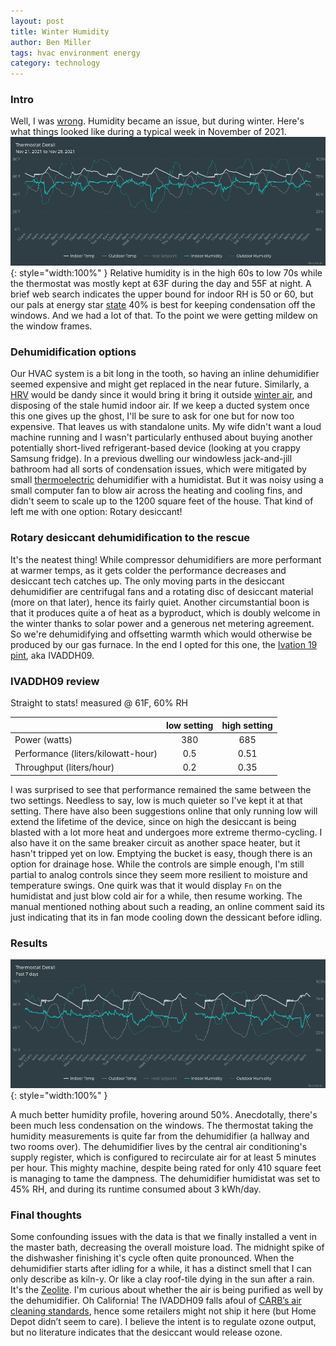 ```yaml
---
layout: post
title: Winter Humidity
author: Ben Miller
tags: hvac environment energy
category: technology
---
```


### Intro
Well, I was [wrong](https://siliconbabylon.com/technology/2021/08/16/home-hvac/#humidity). Humidity became an issue, but during winter. Here's what things looked like during a typical week in November of 2021.
![Example week November 2021](/images/humidity_2021_week.png){: style="width:100%" }
Relative humidity is in the high 60s to low 70s while the thermostat was mostly kept at 63F during the day and 55F at night. A brief web search indicates the upper bound for indoor RH is 50 or 60, but our pals at energy star [state](https://www.energystar.gov/products/appliances/dehumidifiers/dehumidifier_basics#:~:text=The%20optimum%20RH%20level%20for,RH%20to%20prevent%20window%20condensation.) 40% is best for keeping condensation off the windows. And we had a lot of that. To the point we were getting mildew on the window frames.

### Dehumidification options
Our HVAC system is a bit long in the tooth, so having an inline dehumidifier seemed expensive and might get replaced in the near future. Similarly, a [HRV](https://en.wikipedia.org/wiki/Heat_recovery_ventilation) would be dandy since it would bring it bring it outside [winter air](https://www.energyvanguard.com/blog/cold-air-is-dry-air/), and disposing of the stale humid indoor air. If we keep a ducted system once this one gives up the ghost, I'll be sure to ask for one but for now too expensive. That leaves us with standalone units. My wife didn't want a loud machine running and I wasn't particularly enthused about buying another potentially short-lived refrigerant-based device (looking at you crappy Samsung fridge). In a previous dwelling our windowless jack-and-jill bathroom had all sorts of condensation issues, which were mitigated by small [thermoelectric](https://en.wikipedia.org/wiki/Thermoelectric_cooling#Consumer_products) dehumidifier with a humidistat. But it was noisy using a small computer fan to blow air across the heating and cooling fins, and didn't seem to scale up to the 1200 square feet of the house. That kind of left me with one option: Rotary desiccant!

### Rotary desiccant dehumidification to the rescue
It's the neatest thing! While compressor dehumidifiers are more performant at warmer temps, as it gets colder the performance decreases and desiccant tech catches up. The only moving parts in the desiccant dehumidifier are centrifugal fans and a rotating disc of desiccant material (more on that later), hence its fairly quiet. Another circumstantial boon is that it produces quite a of heat as a byproduct, which is doubly welcome in the winter thanks to solar power and a generous net metering agreement. So we're dehumidifying and offsetting warmth which would otherwise be produced by our gas furnace. In the end I opted for this one, the [Ivation 19 pint](https://www.ivationproducts.com/products/ivation-19-pint-small-area-desiccant-dehumidifier-compact-and-quiet-with-continuous-drain-hose-for-smaller-spaces-bathroom-attic-crawlspace-and-closets-for-spaces-up-to-410-sq-ft), aka IVADDH09.

### IVADDH09 review
Straight to stats! measured @ 61F, 60% RH

| | low setting| high setting
|:-----------|:-----------:|:------:|
| Power (watts)|380|685
| Performance (liters/kilowatt-hour)      | 0.5        | 0.51
| Throughput (liters/hour)   | 0.2        | 0.35

I was surprised to see that performance remained the same between the two settings. Needless to say, low is much quieter so I've kept it at that setting. There have also been suggestions online that only running low will extend the lifetime of the device, since on high the desiccant is being blasted with a lot more heat and undergoes more extreme thermo-cycling. I also have it on the same breaker circuit as another space heater, but it hasn't tripped yet on low. Emptying the bucket is easy, though there is an option for drainage hose. While the controls are simple enough, I'm still partial to analog controls since they seem more resilient to moisture and temperature swings. One quirk was that it would display `Fn` on the humidistat and just blow cold air for a while, then resume working. The manual mentioned nothing about such a reading, an online comment said its just indicating that its in fan mode cooling down the dessicant before idling.


### Results

![Example week November 2022](/images/humidity_2022_week.png){: style="width:100%" }

A much better humidity profile, hovering around 50%. Anecdotally, there's been much less condensation on the windows. The thermostat taking the humidity measurements is quite far from the dehumidifier (a hallway and two rooms over). The dehumidifier lives by the central air conditioning's supply register, which is configured to recirculate air for at least 5 minutes per hour. This mighty machine, despite being rated for only 410 square feet is managing to tame the dampness. The dehumidifier humidistat was set to 45% RH, and during its runtime consumed about 3 kWh/day.

### Final thoughts

 Some confounding issues with the data is that we finally installed a vent in the master bath, decreasing the overall moisture load. The midnight spike of the dishwasher finishing it's cycle often quite pronounced. When the dehumidifier starts after idling for a while, it has a distinct smell that I can only describe as kiln-y. Or like a clay roof-tile dying in the sun after a rain. It's the [Zeolite](https://en.wikipedia.org/wiki/Adsorption#Zeolites). I'm curious about whether the air is being purified as well by the dehumidifier. Oh California! The IVADDH09 falls afoul of [CARB’s air cleaning standards](https://ww2.arb.ca.gov/resources/fact-sheets/complying-air-cleaner-regulation), hence some retailers might not ship it here (but Home Depot didn’t seem to care). I believe the intent is to regulate ozone output, but no literature indicates that the desiccant would release ozone.
